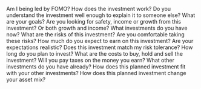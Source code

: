 Am I being led by FOMO?
How does the investment work? 
Do you understand the investment well enough to explain it to someone else?
What are your goals? 
Are you looking for safety, income or growth from this investment? Or both growth and income?
What investments do you have now?
What are the risks of this investment? 
Are you comfortable taking these risks?
How much do you expect to earn on this investment? 
Are your expectations realistic?
Does this investment match my risk tolerance?
How long do you plan to invest? 
What are the costs to buy, hold and sell the investment? 
Will you pay taxes on the money you earn?
What other investments do you have already? 
How does this planned investment fit with your other investments? 
How does this planned investment change your asset mix?
